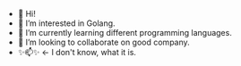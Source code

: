 - 👋 Hi!
- 👀 I’m interested in Golang.
- 🌱 I’m currently learning different programming languages.
- 💞️ I’m looking to collaborate on good company.
- ✨📫✨ <- I don't know, what it is.

<!---
wareZ1567/wareZ1567 is a ✨ special ✨ repository because its `README.md` (this file) appears on your GitHub profile.
You can click the Preview link to take a look at your changes.
--->
